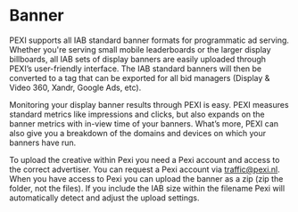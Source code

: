 # Banner
PEXI supports all IAB standard banner formats for programmatic ad serving. Whether you're serving small mobile leaderboards or the larger display billboards, all IAB sets of display banners are easily uploaded through PEXI’s user-friendly interface. The IAB standard banners will then be converted to a tag that can be exported for all bid managers (Display & Video 360, Xandr, Google Ads, etc). 

Monitoring your display banner results through PEXI is easy. PEXI measures standard metrics like impressions and clicks, but also expands on the banner metrics with in-view time of your banners. What’s more, PEXI can also give you a breakdown of the domains and devices on which your banners have run.

To upload the creative within Pexi you need a Pexi account and access to the correct advertiser. You can request a Pexi account via traffic@pexi.nl. When you have access to Pexi you can upload the banner as a zip (zip the folder, not the files). If you include the IAB size within the filename Pexi will automatically detect and adjust the upload settings.